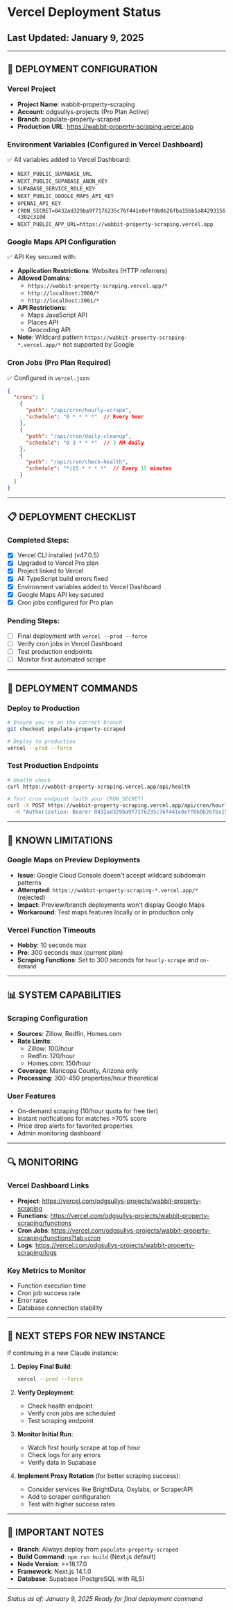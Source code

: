 # Vercel Deployment Status
## Last Updated: January 9, 2025

---

## 🚀 DEPLOYMENT CONFIGURATION

### Vercel Project
- **Project Name**: wabbit-property-scraping
- **Account**: odgsullys-projects (Pro Plan Active)
- **Branch**: populate-property-scraped
- **Production URL**: https://wabbit-property-scraping.vercel.app

### Environment Variables (Configured in Vercel Dashboard)
✅ All variables added to Vercel Dashboard:
- `NEXT_PUBLIC_SUPABASE_URL`
- `NEXT_PUBLIC_SUPABASE_ANON_KEY`
- `SUPABASE_SERVICE_ROLE_KEY`
- `NEXT_PUBLIC_GOOGLE_MAPS_API_KEY`
- `OPENAI_API_KEY`
- `CRON_SECRET=0432ad329ba9f7176235c76f441e0eff0b0b26fba15bb5a842931564302c310d`
- `NEXT_PUBLIC_APP_URL=https://wabbit-property-scraping.vercel.app`

### Google Maps API Configuration
✅ API Key secured with:
- **Application Restrictions**: Websites (HTTP referrers)
- **Allowed Domains**:
  - `https://wabbit-property-scraping.vercel.app/*`
  - `http://localhost:3000/*`
  - `http://localhost:3001/*`
- **API Restrictions**: 
  - Maps JavaScript API
  - Places API
  - Geocoding API
- **Note**: Wildcard pattern `https://wabbit-property-scraping-*.vercel.app/*` not supported by Google

### Cron Jobs (Pro Plan Required)
✅ Configured in `vercel.json`:
```json
{
  "crons": [
    {
      "path": "/api/cron/hourly-scrape",
      "schedule": "0 * * * *"  // Every hour
    },
    {
      "path": "/api/cron/daily-cleanup", 
      "schedule": "0 3 * * *"  // 3 AM daily
    },
    {
      "path": "/api/cron/check-health",
      "schedule": "*/15 * * * *"  // Every 15 minutes
    }
  ]
}
```

---

## 📋 DEPLOYMENT CHECKLIST

### Completed Steps:
- [x] Vercel CLI installed (v47.0.5)
- [x] Upgraded to Vercel Pro plan
- [x] Project linked to Vercel
- [x] All TypeScript build errors fixed
- [x] Environment variables added to Vercel Dashboard
- [x] Google Maps API key secured
- [x] Cron jobs configured for Pro plan

### Pending Steps:
- [ ] Final deployment with `vercel --prod --force`
- [ ] Verify cron jobs in Vercel Dashboard
- [ ] Test production endpoints
- [ ] Monitor first automated scrape

---

## 🔧 DEPLOYMENT COMMANDS

### Deploy to Production
```bash
# Ensure you're on the correct branch
git checkout populate-property-scraped

# Deploy to production
vercel --prod --force
```

### Test Production Endpoints
```bash
# Health check
curl https://wabbit-property-scraping.vercel.app/api/health

# Test cron endpoint (with your CRON_SECRET)
curl -X POST https://wabbit-property-scraping.vercel.app/api/cron/hourly-scrape \
  -H "Authorization: Bearer 0432ad329ba9f7176235c76f441e0eff0b0b26fba15bb5a842931564302c310d"
```

---

## 🚨 KNOWN LIMITATIONS

### Google Maps on Preview Deployments
- **Issue**: Google Cloud Console doesn't accept wildcard subdomain patterns
- **Attempted**: `https://wabbit-property-scraping-*.vercel.app/*` (rejected)
- **Impact**: Preview/branch deployments won't display Google Maps
- **Workaround**: Test maps features locally or in production only

### Vercel Function Timeouts
- **Hobby**: 10 seconds max
- **Pro**: 300 seconds max (current plan)
- **Scraping Functions**: Set to 300 seconds for `hourly-scrape` and `on-demand`

---

## 📊 SYSTEM CAPABILITIES

### Scraping Configuration
- **Sources**: Zillow, Redfin, Homes.com
- **Rate Limits**: 
  - Zillow: 100/hour
  - Redfin: 120/hour
  - Homes.com: 150/hour
- **Coverage**: Maricopa County, Arizona only
- **Processing**: 300-450 properties/hour theoretical

### User Features
- On-demand scraping (10/hour quota for free tier)
- Instant notifications for matches >70% score
- Price drop alerts for favorited properties
- Admin monitoring dashboard

---

## 🔍 MONITORING

### Vercel Dashboard Links
- **Project**: https://vercel.com/odgsullys-projects/wabbit-property-scraping
- **Functions**: https://vercel.com/odgsullys-projects/wabbit-property-scraping/functions
- **Cron Jobs**: https://vercel.com/odgsullys-projects/wabbit-property-scraping/functions?tab=cron
- **Logs**: https://vercel.com/odgsullys-projects/wabbit-property-scraping/logs

### Key Metrics to Monitor
- Function execution time
- Cron job success rate
- Error rates
- Database connection stability

---

## 🚀 NEXT STEPS FOR NEW INSTANCE

If continuing in a new Claude instance:

1. **Deploy Final Build**:
   ```bash
   vercel --prod --force
   ```

2. **Verify Deployment**:
   - Check health endpoint
   - Verify cron jobs are scheduled
   - Test scraping endpoint

3. **Monitor Initial Run**:
   - Watch first hourly scrape at top of hour
   - Check logs for any errors
   - Verify data in Supabase

4. **Implement Proxy Rotation** (for better scraping success):
   - Consider services like BrightData, Oxylabs, or ScraperAPI
   - Add to scraper configuration
   - Test with higher success rates

---

## 📝 IMPORTANT NOTES

- **Branch**: Always deploy from `populate-property-scraped`
- **Build Command**: `npm run build` (Next.js default)
- **Node Version**: >=18.17.0
- **Framework**: Next.js 14.1.0
- **Database**: Supabase (PostgreSQL with RLS)

---

*Status as of: January 9, 2025*
*Ready for final deployment command*